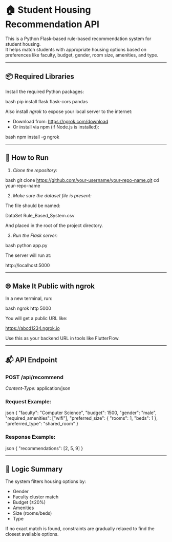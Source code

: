 # 🏠 Student Housing Recommendation API

This is a Python Flask-based rule-based recommendation system for student housing.  
It helps match students with appropriate housing options based on preferences like faculty, budget, gender, room size, amenities, and type.

---

## 📦 Required Libraries

Install the required Python packages:

bash
pip install flask flask-cors pandas


Also install *ngrok* to expose your local server to the internet:

- Download from: https://ngrok.com/download  
- Or install via npm (if Node.js is installed):

bash
npm install -g ngrok


---

## 🚀 How to Run

1. *Clone the repository:*

bash
git clone https://github.com/your-username/your-repo-name.git
cd your-repo-name


2. *Make sure the dataset file is present:*

The file should be named:


DataSet Rule_Based_System.csv


And placed in the root of the project directory.

3. *Run the Flask server:*

bash
python app.py


The server will run at:


http://localhost:5000


---

## 🌐 Make It Public with ngrok

In a new terminal, run:

bash
ngrok http 5000


You will get a public URL like:


https://abcd1234.ngrok.io


Use this as your backend URL in tools like FlutterFlow.

---

## 📬 API Endpoint

### POST /api/recommend

*Content-Type:* application/json

### Request Example:

json
{
  "faculty": "Computer Science",
  "budget": 1500,
  "gender": "male",
  "required_amenities": ["wifi"],
  "preferred_size": { "rooms": 1, "beds": 1 },
  "preferred_type": "shared_room"
}


### Response Example:

json
{
  "recommendations": [2, 5, 9]
}


---

## 🧠 Logic Summary

The system filters housing options by:

- Gender
- Faculty cluster match
- Budget (±20%)
- Amenities
- Size (rooms/beds)
- Type

If no exact match is found, constraints are gradually relaxed to find the closest available options.
